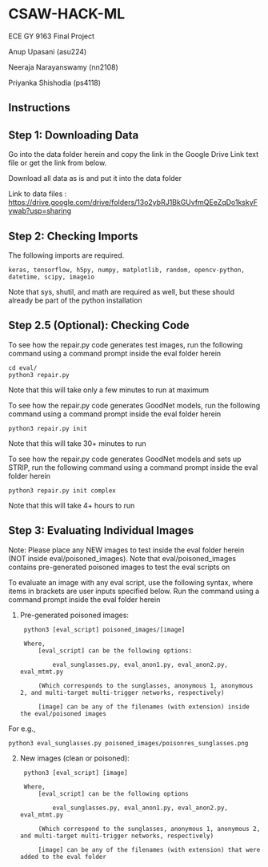 # CSAW-HACK-ML
ECE GY 9163 Final Project

Anup Upasani (asu224)

Neeraja Narayanswamy (nn2108)

Priyanka Shishodia (ps4118)


## Instructions

## Step 1: Downloading Data

Go into the data folder herein and copy the link in the Google Drive Link text file or get the link from below.

Download all data as is and put it into the data folder

Link to data files : https://drive.google.com/drive/folders/13o2ybRJ1BkGUvfmQEeZqDo1kskyFywab?usp=sharing

## Step 2: Checking Imports

The following imports are required.

	keras, tensorflow, h5py, numpy, matplotlib, random, opencv-python, datetime, scipy, imageio
	
Note that sys, shutil, and math are required as well, but these should already be part of the python installation

## Step 2.5 (Optional): Checking Code

To see how the repair.py code generates test images, run the following command using a command prompt inside the eval folder herein
		
	cd eval/
	python3 repair.py
		
Note that this will take only a few minutes to run at maximum

To see how the repair.py code generates GoodNet models, run the following command using a command prompt inside the eval folder herein
		
	python3 repair.py init
		
Note that this will take 30+ minutes to run
		
To see how the repair.py code generates GoodNet models and sets up STRIP, run the following command using a command prompt inside the eval folder herein
	
	python3 repair.py init complex
		
Note that this will take 4+ hours to run
		
## Step 3: Evaluating Individual Images

Note: Please place any NEW images to test inside the eval folder herein (NOT inside eval/poisoned_images). Note that eval/poisoned_images contains pre-generated poisoned images to test the eval scripts on
	
To evaluate an image with any eval script, use the following syntax, where items in brackets are user inputs specified below. Run the command using a command prompt inside the eval folder herein
	
1. Pre-generated poisoned images:
	
		python3 [eval_script] poisoned_images/[image]

		Where,
			[eval_script] can be the following options:

				eval_sunglasses.py, eval_anon1.py, eval_anon2.py, eval_mtmt.py

			(Which corresponds to the sunglasses, anonymous 1, anonymous 2, and multi-target multi-trigger networks, respectively)

			[image] can be any of the filenames (with extension) inside the eval/poisoned images
			

For e.g.,

	python3 eval_sunglasses.py poisoned_images/poisonres_sunglasses.png
		
2. New images (clean or poisoned):
		
		python3 [eval_script] [image]
			
		Where, 
			[eval_script] can be the following options

				eval_sunglasses.py, eval_anon1.py, eval_anon2.py, eval_mtmt.py

			(Which correspond to the sunglasses, anonymous 1, anonymous 2, and multi-target multi-trigger networks, respectively)
				
			[image] can be any of the filenames (with extension) that were added to the eval folder
		
		

